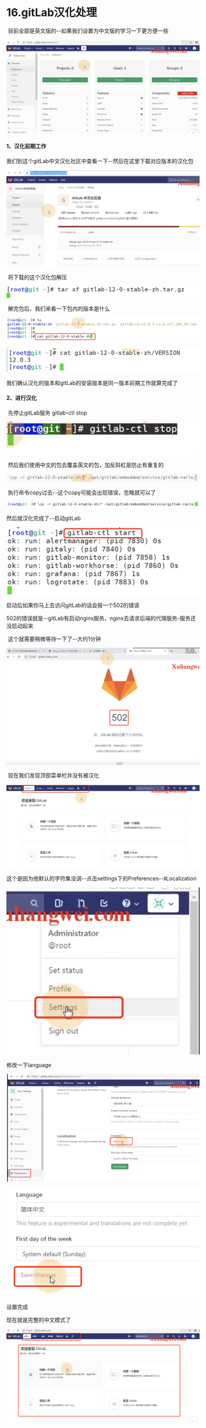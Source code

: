 # 16.gitLab汉化处理



​		目前全部是英文版的--如果我们设置为中文版的学习一下更方便一些

![image-20211230002538466](../../.vuepress/public/images/image-20211230002538466.png)



#### 1、汉化前期工作

​	我们到这个gitLab中文汉化社区中查看一下--然后在这里下载对应版本的汉化包

![image-20211230002758598](../../.vuepress/public/images/image-20211230002758598.png)



​	将下载的这个汉化包解压

![image-20211230002958256](../../.vuepress/public/images/image-20211230002958256.png)

​	解完包后，我们来看一下包内的版本是什么

![image-20211230003211195](../../.vuepress/public/images/image-20211230003211195.png)

![image-20211230003226250](../../.vuepress/public/images/image-20211230003226250.png)

我们确认汉化的版本和gitLab的安装版本是同一版本前期工作就算完成了



#### 2、进行汉化

​	先停止gitLab服务 gitlab-ctl stop

![image-20211230003456700](../../.vuepress/public/images/image-20211230003456700.png)



​	然后我们使用中文的包去覆盖英文的包，加反斜杠是防止有重复的

![image-20211230003601806](../../.vuepress/public/images/image-20211230003601806.png)

​	执行命令copy过去--这个copy可能会出现错误，忽略就可以了

![image-20211230003703317](../../.vuepress/public/images/image-20211230003703317.png)



然后就汉化完成了--启动gitLab

![image-20211230003849848](../../.vuepress/public/images/image-20211230003849848.png)



启动后如果你马上去访问gitLab的话会报一个502的错误

​	502的错误就是--gitLab有启动nginx服务，nginx去请求后端的代理服务-服务还没启动起来

​	这个就需要稍微等待一下了--大约1分钟

![image-20211230003938435](../../.vuepress/public/images/image-20211230003938435.png)





​	现在我们发现顶部菜单栏并没有被汉化

![image-20211230004256148](../../.vuepress/public/images/image-20211230004256148.png)



​	这个是因为他默认的字符集没调--点击settings下的Preferences--》Localization

![image-20211230004409124](../../.vuepress/public/images/image-20211230004409124.png)



修改一下language

![image-20211230004530127](../../.vuepress/public/images/image-20211230004530127.png)

![image-20211230004610144](../../.vuepress/public/images/image-20211230004610144.png)

设置完成



现在就是完整的中文模式了

![image-20211230004832108](../../.vuepress/public/images/image-20211230004832108.png)


































































